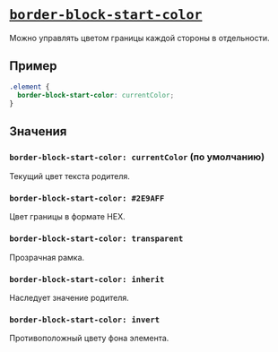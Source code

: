 # [`border-block-start-color`](../index.md)

Можно управлять цветом границы каждой стороны в отдельности.

## Пример

```css
.element {
  border-block-start-color: currentColor;
}
```

## Значения

### `border-block-start-color: currentColor` (по умолчанию)

Текущий цвет текста родителя.

### `border-block-start-color: #2E9AFF`

Цвет границы в формате HEX.

### `border-block-start-color: transparent`

Прозрачная рамка.

### `border-block-start-color: inherit`

Наследует значение родителя.

### `border-block-start-color: invert`

Противоположный цвету фона элемента.
